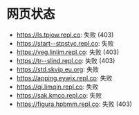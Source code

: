 # 网页状态
- https://ls.tpjow.repl.co: 失败 (403)
- https://start--stpstyc.repl.co: 失败
- https://veg.linlim.repl.co: 失败 (403)
- https://tr--slind.repl.co: 失败 (403)
- https://std.skvip.eu.org: 失败
- https://apping.eywjx.repl.co: 失败
- https://qi.limqin.repl.co: 失败
- https://sak.kmco.repl.co: 失败
- https://figura.hpbmm.repl.co: 失败 (403)
